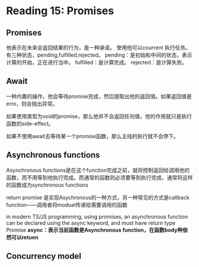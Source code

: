 # Reading 15: Promises

## Promises

他表示在未来会返回结果的行为，是一种承诺。
使用他可以courrent 执行任务。
有三种状态，pending,fulfilled,rejected。
pending：是初始和中间的状态，表示计算的开始，正在进行当中。
fulfilled：是计算完成。
rejected：是计算失败。

## Await

一种内置的操作，他会等待promise完成，然后提取出他的返回值。如果返回值是erro，则会抛出异常。

如果使用类型为void的promise，那么他并不会返回任何值，他的作用就只是执行函数的side-effect。

如果不使用await去等待某一个promise函数，那么主线的执行就不会停下。

## Asynchronous functions

Asynchronous functions是在这个function完成之前，就将控制返回给调用他的函数，而不用等到他执行完成。而通常的函数则必须要等到执行完成，通常将这样的函数成为synchronous functions

return promise 是实现Asychronous的一种方式，另一种常见的方式是callback function——调用者将modual传递给需要调用的函数

in modern TS/JS programming, using promises, an asynchronous function can be declared using the async keyword, and must have return type Promise
**async：表示当前函数是Asynchronous function，在函数body种依然可以retuen**


## Concurrency model



